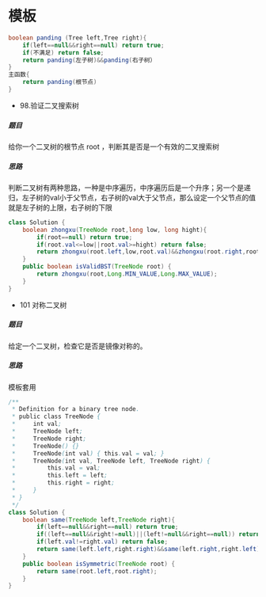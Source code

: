 	

模板
===

```java
boolean panding (Tree left,Tree right){
	if(left==null&&right==null) return true;
	if(不满足) return false;
	return panding(左子树)&&panding(右子树）
}
主函数{
	return panding(根节点)
}
```

* 98.验证二叉搜索树
##### 题目

给你一个二叉树的根节点 root ，判断其是否是一个有效的二叉搜索树

##### 思路

判断二叉树有两种思路，一种是中序遍历，中序遍历后是一个升序；另一个是递归，左子树的val小于父节点，右子树的val大于父节点，那么设定一个父节点的值就是左子树的上限，右子树的下限

```java
class Solution {
    boolean zhongxu(TreeNode root,long low, long hight){
        if(root==null) return true;
        if(root.val<=low||root.val>=hight) return false;
        return zhongxu(root.left,low,root.val)&&zhongxu(root.right,root.val,hight);
    }
    public boolean isValidBST(TreeNode root) {
        return zhongxu(root,Long.MIN_VALUE,Long.MAX_VALUE);
    }
}
```
* 101 对称二叉树

##### 题目

给定一个二叉树，检查它是否是镜像对称的。

##### 思路

模板套用

```java
/**
 * Definition for a binary tree node.
 * public class TreeNode {
 *     int val;
 *     TreeNode left;
 *     TreeNode right;
 *     TreeNode() {}
 *     TreeNode(int val) { this.val = val; }
 *     TreeNode(int val, TreeNode left, TreeNode right) {
 *         this.val = val;
 *         this.left = left;
 *         this.right = right;
 *     }
 * }
 */
class Solution {
    boolean same(TreeNode left,TreeNode right){
        if(left==null&&right==null) return true;
        if((left==null&&right!=null)||(left!=null&&right==null)) return false;
        if(left.val!=right.val) return false;
        return same(left.left,right.right)&&same(left.right,right.left);
    }
    public boolean isSymmetric(TreeNode root) {
        return same(root.left,root.right);
    }
}
```
